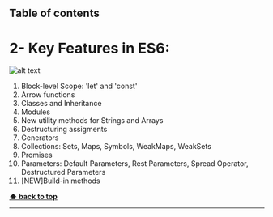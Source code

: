 ## Table of contents
# 2- Key Features in ES6:

![alt text](http://www.leolanese.com/es6.svg "JS")

01. Block-level Scope: 'let' and 'const'
02. Arrow functions
03. Classes and Inheritance
04. Modules
05. New utility methods for Strings and Arrays
06. Destructuring assigments
07. Generators
08. Collections: Sets, Maps, Symbols, WeakMaps, WeakSets
09. Promises
10. Parameters: Default Parameters, Rest Parameters, Spread Operator, Destructured Parameters 
11. [NEW]Build-in methods


**[⬆ back to top](#table-of-contents)**

----------------------------------------------------------------------------------------------------------------------
